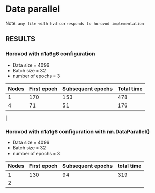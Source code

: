 # Data parallel

Note: `any file with hvd corresponds to horovod implementation`

## RESULTS

### Horovod with n1a6g6 configuration

- Data size = 4096
- Batch size = 32
- number of epochs = 3

| Nodes | First epoch | Subsequent epochs | Total time |
|-------|-------------|-------------------|------------|
|  1    |   170       |  153      | 478 |
|  4    |    71       |   51      | 176 |
|



### Horovod with n1a1g6 configuration with nn.DataParallel()

- Data size = 4096
- Batch size = 32
- number of epochs = 3

| Nodes | First epoch | Subsequent epochs | total time |
|-------|-------------|-------------------|------------|
|  1    |     130     |       94    |   319  |
|  2    |    


